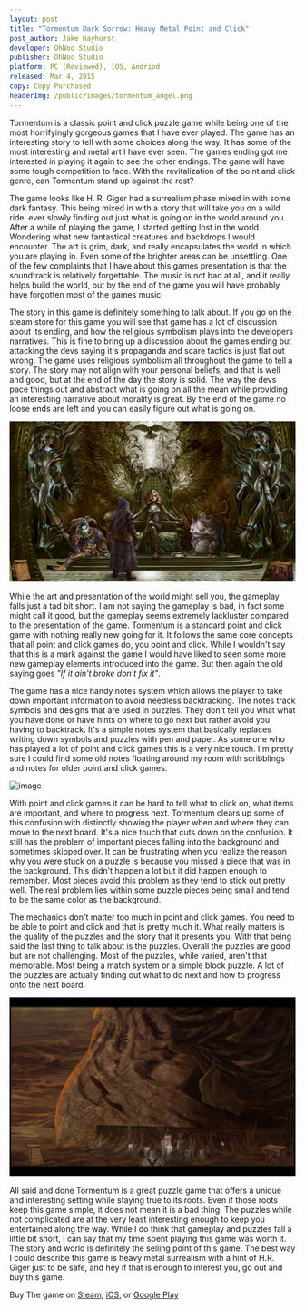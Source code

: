 ```yaml
---
layout: post
title: "Tormentum Dark Sorrow: Heavy Metal Point and Click"
post_author: Jake Hayhurst
developer: OhNoo Studio
publisher: OhNoo Studio
platform: PC (Reviewed), iOS, Andriod
released: Mar 4, 2015
copy: Copy Purchased
headerImg: /public/images/tormentum_angel.png
---
```


Tormentum is a classic point and click puzzle game while being one of the most horrifyingly gorgeous games that I have ever played. The game has an interesting story to tell with some choices along the way. It has some of the most interesting and metal art I have ever seen. The games ending got me interested in playing it again to see the other endings. The game will have some tough competition to face. With the revitalization of the point and click genre, can Tormentum stand up against the rest?

The game looks like H. R. Giger had a surrealism phase mixed in with some dark fantasy. This being mixed in with a story that will take you on a wild ride, ever slowly finding out just what is going on in the world around you. After a while of playing the game, I started getting lost in the world. Wondering what new fantastical creatures and backdrops I would encounter. The art is grim, dark, and really encapsulates the world in which you are playing in. Even some of the brighter areas can be unsettling. One of the few complaints that I have about this games presentation is that the soundtrack is relatively forgettable. The music is not bad at all, and it really helps build the world, but by the end of the game you will have probably have forgotten most of the games music.

The story in this game is definitely something to talk about. If you go on the steam store for this game you will see that game has a lot of discussion about its ending, and how the religious symbolism plays into the developers narratives. This is fine to bring up a discussion about the games ending but attacking the devs saying it's propaganda and scare tactics is just flat out wrong. The game uses religious symbolism all throughout the game to tell a story. The story may not align with your personal beliefs, and that is well and good, but at the end of the day the story is solid. The way the devs pace things out and abstract what is going on all the mean while providing an interesting narrative about morality is great. By the end of the game no loose ends are left and you can easily figure out what is going on.

![image](/public/images/tormentum_queen.png)

While the art and presentation of the world might sell you, the gameplay falls just a tad bit short. I am not saying the gameplay is bad, in fact some might call it good, but the gameplay seems extremely lackluster compared to the presentation of the game. Tormentum is a standard point and click game with nothing really new going for it. It follows the same core concepts that all point and click games do, you point and click. While I wouldn't say that this is a mark against the game I would have liked to seen some more new gameplay elements introduced into the game. But then again the old saying goes *"If it ain't broke don't fix it"*.

The game has a nice handy notes system which allows the player to take down important information to avoid needless backtracking. The notes track symbols and designs that are used in puzzles. They don't tell you what what you have done or have hints on where to go next but rather avoid you having to backtrack. It's a simple notes system that basically replaces writing down symbols and puzzles with pen and paper. As some one who has played a lot of point and click games this is a very nice touch. I'm pretty sure I could find some old notes floating around my room with scribblings and notes for older point and click games.

![image](/public/images/tormentum_angel.png)

With point and click games it can be hard to tell what to click on, what items are important, and where to progress next. Tormentum clears up some of this confusion with distinctly showing the player when and where they can move to the next board. It's a nice touch that cuts down on the confusion. It still has the problem of important pieces falling into the background and sometimes skipped over. It can be frustrating when you realize the reason why you were stuck on a puzzle is because you missed a piece that was in the background. This didn't happen a lot but it did happen enough to remember. Most pieces avoid this problem as they tend to stick out pretty well. The real problem lies within some puzzle pieces being small and tend to be the same color as the background.

The mechanics don't matter too much in point and click games. You need to be able to point and click and that is pretty much it. What really matters is the quality of the puzzles and the story that it presents you. With that being said the last thing to talk about is the puzzles. Overall the puzzles are good but are not challenging. Most of the puzzles, while varied, aren't that memorable. Most being a match system or a simple block puzzle. A lot of the puzzles are actually finding out what to do next and how to progress onto the next board.

![image](/public/images/tormentum_names.png)

All said and done Tormentum is a great puzzle game that offers a unique and interesting setting while staying true to its roots. Even if those roots keep this game simple, it does not mean it is a bad thing. The puzzles while not complicated are at the very least interesting enough to keep you entertained along the way. While I do think that gameplay and puzzles fall a little bit short, I can say that my time spent playing this game was worth it. The story and world is definitely the selling point of this game. The best way I could describe this game is heavy metal surrealism with a hint of H.R. Giger just to be safe, and hey if that is enough to interest you, go out and buy this game.

Buy The game on [Steam](http://store.steampowered.com/app/335000/), [iOS](https://itunes.apple.com/us/app/id869869881), or [Google Play](https://play.google.com/store/apps/details?id=air.com.ohnoo.tormentum)
